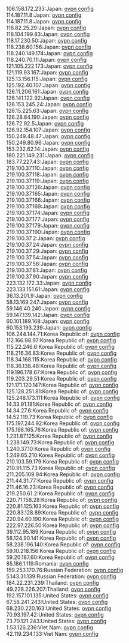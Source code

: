 106.158.172.233:Japan: [ovpn config](vpn/106_158_172_233.ovpn)  
114.187.11.8:Japan: [ovpn config](vpn/114_187_11_8.ovpn)  
114.187.11.8:Japan: [ovpn config](vpn/114_187_11_8.ovpn)  
116.82.25.29:Japan: [ovpn config](vpn/116_82_25_29.ovpn)  
118.104.199.83:Japan: [ovpn config](vpn/118_104_199_83.ovpn)  
118.17.230.50:Japan: [ovpn config](vpn/118_17_230_50.ovpn)  
118.238.60.156:Japan: [ovpn config](vpn/118_238_60_156.ovpn)  
118.240.149.174:Japan: [ovpn config](vpn/118_240_149_174.ovpn)  
118.240.70.11:Japan: [ovpn config](vpn/118_240_70_11.ovpn)  
121.105.222.173:Japan: [ovpn config](vpn/121_105_222_173.ovpn)  
121.119.93.167:Japan: [ovpn config](vpn/121_119_93_167.ovpn)  
125.13.156.115:Japan: [ovpn config](vpn/125_13_156_115.ovpn)  
125.192.40.107:Japan: [ovpn config](vpn/125_192_40_107.ovpn)  
126.11.206.161:Japan: [ovpn config](vpn/126_11_206_161.ovpn)  
126.141.122.92:Japan: [ovpn config](vpn/126_141_122_92.ovpn)  
126.153.245.24:Japan: [ovpn config](vpn/126_153_245_24.ovpn)  
126.15.225.63:Japan: [ovpn config](vpn/126_15_225_63.ovpn)  
126.28.84.190:Japan: [ovpn config](vpn/126_28_84_190.ovpn)  
126.72.92.5:Japan: [ovpn config](vpn/126_72_92_5.ovpn)  
126.92.154.107:Japan: [ovpn config](vpn/126_92_154_107.ovpn)  
150.249.48.47:Japan: [ovpn config](vpn/150_249_48_47.ovpn)  
150.249.80.96:Japan: [ovpn config](vpn/150_249_80_96.ovpn)  
153.232.62.14:Japan: [ovpn config](vpn/153_232_62_14.ovpn)  
180.221.149.231:Japan: [ovpn config](vpn/180_221_149_231.ovpn)  
183.77.227.43:Japan: [ovpn config](vpn/183_77_227_43.ovpn)  
219.100.37.110:Japan: [ovpn config](vpn/219_100_37_110.ovpn)  
219.100.37.118:Japan: [ovpn config](vpn/219_100_37_118.ovpn)  
219.100.37.119:Japan: [ovpn config](vpn/219_100_37_119.ovpn)  
219.100.37.126:Japan: [ovpn config](vpn/219_100_37_126.ovpn)  
219.100.37.165:Japan: [ovpn config](vpn/219_100_37_165.ovpn)  
219.100.37.166:Japan: [ovpn config](vpn/219_100_37_166.ovpn)  
219.100.37.169:Japan: [ovpn config](vpn/219_100_37_169.ovpn)  
219.100.37.174:Japan: [ovpn config](vpn/219_100_37_174.ovpn)  
219.100.37.177:Japan: [ovpn config](vpn/219_100_37_177.ovpn)  
219.100.37.179:Japan: [ovpn config](vpn/219_100_37_179.ovpn)  
219.100.37.190:Japan: [ovpn config](vpn/219_100_37_190.ovpn)  
219.100.37.2:Japan: [ovpn config](vpn/219_100_37_2.ovpn)  
219.100.37.24:Japan: [ovpn config](vpn/219_100_37_24.ovpn)  
219.100.37.29:Japan: [ovpn config](vpn/219_100_37_29.ovpn)  
219.100.37.54:Japan: [ovpn config](vpn/219_100_37_54.ovpn)  
219.100.37.56:Japan: [ovpn config](vpn/219_100_37_56.ovpn)  
219.100.37.81:Japan: [ovpn config](vpn/219_100_37_81.ovpn)  
219.100.37.90:Japan: [ovpn config](vpn/219_100_37_90.ovpn)  
223.132.172.33:Japan: [ovpn config](vpn/223_132_172_33.ovpn)  
223.133.151.61:Japan: [ovpn config](vpn/223_133_151_61.ovpn)  
36.13.201.9:Japan: [ovpn config](vpn/36_13_201_9.ovpn)  
58.13.169.247:Japan: [ovpn config](vpn/58_13_169_247.ovpn)  
59.146.40.240:Japan: [ovpn config](vpn/59_146_40_240.ovpn)  
59.147.139.142:Japan: [ovpn config](vpn/59_147_139_142.ovpn)  
60.101.189.168:Japan: [ovpn config](vpn/60_101_189_168.ovpn)  
60.153.193.239:Japan: [ovpn config](vpn/60_153_193_239.ovpn)  
106.244.144.71:Korea Republic of: [ovpn config](vpn/106_244_144_71.ovpn)  
112.166.98.97:Korea Republic of: [ovpn config](vpn/112_166_98_97.ovpn)  
115.22.246.6:Korea Republic of: [ovpn config](vpn/115_22_246_6.ovpn)  
118.216.36.83:Korea Republic of: [ovpn config](vpn/118_216_36_83.ovpn)  
118.34.168.115:Korea Republic of: [ovpn config](vpn/118_34_168_115.ovpn)  
118.36.138.48:Korea Republic of: [ovpn config](vpn/118_36_138_48.ovpn)  
119.196.178.67:Korea Republic of: [ovpn config](vpn/119_196_178_67.ovpn)  
119.203.29.51:Korea Republic of: [ovpn config](vpn/119_203_29_51.ovpn)  
121.171.120.147:Korea Republic of: [ovpn config](vpn/121_171_120_147.ovpn)  
125.128.251.81:Korea Republic of: [ovpn config](vpn/125_128_251_81.ovpn)  
125.248.173.111:Korea Republic of: [ovpn config](vpn/125_248_173_111.ovpn)  
14.33.91.181:Korea Republic of: [ovpn config](vpn/14_33_91_181.ovpn)  
14.34.27.6:Korea Republic of: [ovpn config](vpn/14_34_27_6.ovpn)  
14.52.119.73:Korea Republic of: [ovpn config](vpn/14_52_119_73.ovpn)  
175.197.244.92:Korea Republic of: [ovpn config](vpn/175_197_244_92.ovpn)  
175.198.165.76:Korea Republic of: [ovpn config](vpn/175_198_165_76.ovpn)  
1.231.87.125:Korea Republic of: [ovpn config](vpn/1_231_87_125.ovpn)  
1.238.149.73:Korea Republic of: [ovpn config](vpn/1_238_149_73.ovpn)  
1.240.37.10:Korea Republic of: [ovpn config](vpn/1_240_37_10.ovpn)  
1.249.65.210:Korea Republic of: [ovpn config](vpn/1_249_65_210.ovpn)  
210.103.59.179:Korea Republic of: [ovpn config](vpn/210_103_59_179.ovpn)  
210.91.115.73:Korea Republic of: [ovpn config](vpn/210_91_115_73.ovpn)  
211.205.109.94:Korea Republic of: [ovpn config](vpn/211_205_109_94.ovpn)  
211.44.31.77:Korea Republic of: [ovpn config](vpn/211_44_31_77.ovpn)  
211.46.16.23:Korea Republic of: [ovpn config](vpn/211_46_16_23.ovpn)  
219.250.61.2:Korea Republic of: [ovpn config](vpn/219_250_61_2.ovpn)  
220.71.158.28:Korea Republic of: [ovpn config](vpn/220_71_158_28.ovpn)  
220.81.125.163:Korea Republic of: [ovpn config](vpn/220_81_125_163.ovpn)  
220.83.128.89:Korea Republic of: [ovpn config](vpn/220_83_128_89.ovpn)  
220.94.60.190:Korea Republic of: [ovpn config](vpn/220_94_60_190.ovpn)  
222.97.226.50:Korea Republic of: [ovpn config](vpn/222_97_226_50.ovpn)  
39.112.95.189:Korea Republic of: [ovpn config](vpn/39_112_95_189.ovpn)  
58.124.90.141:Korea Republic of: [ovpn config](vpn/58_124_90_141.ovpn)  
58.238.196.140:Korea Republic of: [ovpn config](vpn/58_238_196_140.ovpn)  
59.10.218.156:Korea Republic of: [ovpn config](vpn/59_10_218_156.ovpn)  
59.20.187.60:Korea Republic of: [ovpn config](vpn/59_20_187_60.ovpn)  
85.186.1.119:Romania: [ovpn config](vpn/85_186_1_119.ovpn)  
159.253.170.76:Russian Federation: [ovpn config](vpn/159_253_170_76.ovpn)  
5.143.31.139:Russian Federation: [ovpn config](vpn/5_143_31_139.ovpn)  
184.22.231.239:Thailand: [ovpn config](vpn/184_22_231_239.ovpn)  
49.228.226.207:Thailand: [ovpn config](vpn/49_228_226_207.ovpn)  
192.157.101.135:United States: [ovpn config](vpn/192_157_101_135.ovpn)  
67.58.241.243:United States: [ovpn config](vpn/67_58_241_243.ovpn)  
68.230.220.163:United States: [ovpn config](vpn/68_230_220_163.ovpn)  
70.93.197.42:United States: [ovpn config](vpn/70_93_197_42.ovpn)  
73.70.121.243:United States: [ovpn config](vpn/73_70_121_243.ovpn)  
1.53.126.236:Viet Nam: [ovpn config](vpn/1_53_126_236.ovpn)  
42.119.234.133:Viet Nam: [ovpn config](vpn/42_119_234_133.ovpn)  
